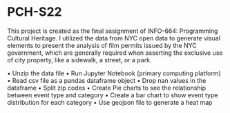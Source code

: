 # PCH-S22
This project is created as the final assignment of INFO-664: Programming Cultural Heritage. I utilized the data from NYC open data to generate visual elements to present the analysis of film permits issued by the NYC government, which are generally required when asserting the exclusive use of city property, like a sidewalk, a street, or a park.

•	Unzip the data file
•	Run Jupyter Notebook (primary computing platform)
•	Read csv file as a pandas dataframe object
•	Drop nan values in the dataframe
•	Split zip codes
•	Create Pie charts to see the relationship between event type and category
•	Create a bar chart to show event type distribution for each category
•	Use geojson file to generate a heat map
